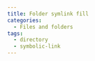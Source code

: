 ```yaml
---
title: Folder symlink fill
categories:
  - Files and folders
tags:
  - directory
  - symbolic-link
---
```


